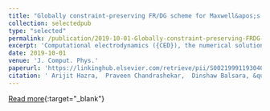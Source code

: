 ```yaml
---
title: "Globally constraint-preserving FR/DG scheme for Maxwell&apos;s equations at all orders"
collection: selectedpub
type: "selected"
permalink: /publication/2019-10-01-Globally-constraint-preserving-FRDG-scheme-for-Maxwells-equations-at-all-orders
excerpt: 'Computational electrodynamics ({CED}), the numerical solution of Maxwell’s equations, plays an incredibly important role in several problems in science and engineering. High accuracy solutions are desired, and the discontinuous Galerkin ({DG}) method is one of the better ways of delivering high accuracy in numerical {CED}. Maxwell’s equations have a pair of involution constraints for which mimetic schemes that globally satisfy the constraints at a discrete level are highly desirable. Balsara and Käppeli (2019) presented a von Neumann stability analysis of globally constraint-preserving {DG} schemes for {CED} up to fourth order. That paper was focused on developing the theory and documenting the superior dissipation and dispersion of {DGTD} schemes in media with constant permittivity and permeability. In this paper we present working {DGTD} schemes for {CED} that go up to fifth order of accuracy and analyze their performance when permittivity and permeability vary strongly in space. Our {DGTD} schemes achieve constraint preservation by collocating the electric displacement and magnetic induction as well as their higher order modes in the faces of the mesh. Our first finding is that at fourth and higher orders of accuracy, one has to evolve some zone-centered modes in addition to the face-centered modes. It is well-known that the limiting step in {DG} schemes causes a reduction of the optimal accuracy of the scheme; though the schemes still retain their formal order of accuracy with {WENO}-type limiters. In this paper, we document simulations where permittivity and permeability vary by almost an order of magnitude without requiring any limiting of the {DG} scheme. This very favorable second finding ensures that {DGTD} schemes retain optimal accuracy even in the presence of large spatial variations in permittivity and permeability. We also study the conservation of electromagnetic energy in these problems. Our third finding shows that the electromagnetic energy is conserved very well even when permittivity and permeability vary strongly in space; as long as the conductivity is zero.'
date: 2019-10-01
venue: 'J. Comput. Phys.'
paperurl: 'https://linkinghub.elsevier.com/retrieve/pii/S0021999119304048'
citation: ' Arijit Hazra,  Praveen Chandrashekar,  Dinshaw Balsara, &quot;Globally constraint-preserving FR/DG scheme for Maxwell&amp;apos;s equations at all orders.&quot; J. Comput. Phys., 2019.'
---
```

[Read more](https://linkinghub.elsevier.com/retrieve/pii/S0021999119304048){:target="_blank"}
